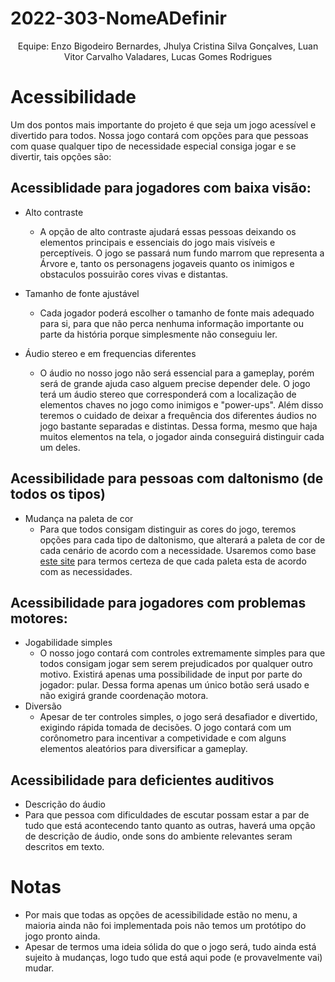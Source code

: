 # 2022-303-NomeADefinir

<p align="center"> Equipe: Enzo Bigodeiro Bernardes, Jhulya Cristina Silva Gonçalves, Luan Vitor Carvalho Valadares, Lucas Gomes Rodrigues </p>

# Acessibilidade

Um dos pontos mais importante do projeto é que seja um jogo acessível e divertido para todos. Nossa jogo contará com opções para que pessoas com quase qualquer tipo de necessidade especial consiga jogar e se divertir, tais opções são:

## Acessiblidade para jogadores com baixa visão:
- Alto contraste
	- A opção de alto contraste ajudará essas pessoas deixando os elementos principais e essenciais do jogo mais visíveis e perceptíveis. O jogo se passará num fundo marrom que representa a Árvore e, tanto os personagens jogaveis quanto os inimigos e obstaculos possuirão cores vivas e distantas. 
	
- Tamanho de fonte ajustável
  - Cada jogador poderá escolher o tamanho de fonte mais adequado para si, para que não perca nenhuma informação importante ou parte da história porque simplesmente não conseguiu ler.

- Áudio stereo e em frequencias diferentes
  - O áudio no nosso jogo não será essencial para a gameplay, porém será de grande ajuda caso alguem precise depender dele. O jogo terá um áudio stereo que corresponderá com a localização de elementos chaves no jogo como inimigos e "power-ups". Além disso teremos o cuidado de deixar a frequência dos diferentes áudios no jogo bastante separadas e distintas. Dessa forma, mesmo que haja muitos elementos na tela, o jogador ainda conseguirá distinguir cada um deles. 
  
## Acessibilidade para pessoas com daltonismo (de todos os tipos)

- Mudança na paleta de cor
	- Para que todos consigam distinguir as cores do jogo, teremos opções para cada tipo de daltonismo, que alterará a paleta de cor de cada cenário de acordo com a necessidade. Usaremos como base [este site](https://www.color-blindness.com/coblis-color-blindness-simulator/) para termos certeza de que cada paleta esta de acordo com as necessidades.
  
## Acessibilidade para jogadores com problemas motores:
- Jogabilidade simples
  - O nosso jogo contará com controles extremamente simples para que todos consigam jogar sem serem prejudicados por qualquer outro motivo. Existirá apenas uma possibilidade de input por parte do jogador: pular. Dessa forma apenas um único botão será usado e não exigirá grande coordenação motora.
- Diversão
  - Apesar de ter controles simples, o jogo será desafiador e divertido, exigindo rápida tomada de decisões. O jogo contará com um corônometro para incentivar a competividade e com alguns elementos aleatórios para diversificar a gameplay.

## Acessibilidade para deficientes auditivos
  - Descrição do áudio
   - Para que pessoa com dificuldades de escutar possam estar a par de tudo que está acontecendo tanto quanto as outras, haverá uma opção de descrição de áudio, onde sons do ambiente relevantes seram descritos em texto.
# Notas
- Por mais que todas as opções de acessibilidade estão no menu, a maioria ainda não foi implementada pois não temos um protótipo do jogo pronto ainda.
- Apesar de termos uma ideia sólida do que o jogo será, tudo ainda está sujeito à mudanças, logo tudo que está aqui pode (e provavelmente vai) mudar.
